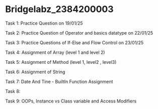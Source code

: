 # Bridgelabz_2384200003
Task 1:
Practice Question on 19/01/25

Task 2:
Practice Question of Operator and basics datatype on 22/01/25

Task 3: 
Practice Questions of If-Else and Flow Control on 23/01/25 

Task 4:
Assignment of Array (level 1 and level 2)

Task 5:
Assignment of Method (level 1, level2 , level3)

Task 6:
Assignment of String 

Task 7:
Date And Tine - BuiltIn Function Assignment 

Task 8:


Task 9:
OOPs, Instance vs Class variable and Access Modifiers 
